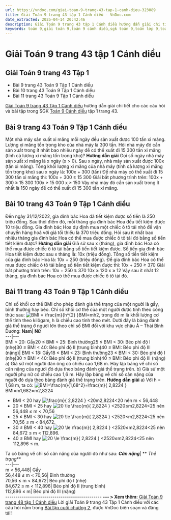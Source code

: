 ```yaml
---
url: https://vndoc.com/giai-toan-9-trang-43-tap-1-canh-dieu-323089
title: Giải Toán 9 trang 43 tập 1 Cánh diều - VnDoc.com
date_extracted: 2025-04-14 20:42:46
description: Giải Toán 9 trang 43 tập 1 Cánh diều hướng dẫn giải chi tiết các câu hỏi và bài tập trong SGK Toán 9 Cánh diều tập 1.
keywords: toán 9,giải toán 9,toán 9 cánh diều,sgk toán 9,toán lớp 9,toán lớp 9 cánh diều,sgk toán 9 cánh diều,toán 9 cd,giải sgk toán 9 cánh diều,toán 9 cánh diều tập 1,toán 9 cánh diều tập 2,giải bài tập toán 9 cánh diều,toán 9 tập 2 cánh diều,Bài tập cuối chương 2,Giải Toán 9 Cánh diều tập 1 trang 42,Giải Toán 9 Cánh diều tập 1 trang 43,toán 9 trang 43,giải toán 9 trang 43,toán 9 trang 43 cánh diều
---
```


# Giải Toán 9 trang 43 tập 1 Cánh diều
## **Giải Toán 9 trang 43 Tập 1**
  * Bài 9 trang 43 Toán 9 Tập 1 Cánh diều
  * Bài 10 trang 43 Toán 9 Tập 1 Cánh diều
  * Bài 11 trang 43 Toán 9 Tập 1 Cánh diều

[Giải Toán 9 trang 43 Tập 1 Cánh diều](<https://vndoc.com/giai-toan-9-trang-43-tap-1-canh-dieu-323089>) hướng dẫn giải chi tiết cho các câu hỏi và bài tập trong SGK [Toán 9 Cánh diều](<https://vndoc.com/toan-9-canh-dieu>) tập 1 trang 43.
## **Bài 9 trang 43 Toán 9 Tập 1 Cánh diều**
Một nhà máy sản xuất xi măng mỗi ngày đều sản xuất được 100 tấn xi măng. Lượng xi măng tồn trong kho của nhà máy là 300 tấn. Hỏi nhà máy đó cần sản xuất trong ít nhất bao nhiêu ngày để có thể xuất đi 15 300 tấn xi măng \(tính cả lượng xi măng tồn trong kho\)?
**Hướng dẫn giải**
Gọi số ngày nhà máy sản xuất xi măng là x ngày \(x > 0\).
Sau x ngày, nhà máy sản xuất được 100x \(tấn xi măng\).
Tổng khối lượng xi măng của nhà máy \(tính cả lượng xi măng tồn trong kho\) sau x ngày là:
100x + 300 \(tấn\)
Để nhà máy có thể xuất đi 15 300 tấn xi măng thì:
100x + 300 ≥ 15 300
Giải bất phương trình trên:
100x + 300 ≥ 15 300
100x ≥ 15 000
x ≥ 150
Vậy nhà máy đó cần sản xuất trong ít nhất là 150 ngày để có thể xuất đi 15 300 tấn xi măng.
## **Bài 10 trang 43 Toán 9 Tập 1 Cánh diều**
Đến ngày 31/12/2022, gia đình bác Hoa đã tiết kiệm được số tiền là 250 triệu đồng. Sau thời điểm đó, mỗi tháng gia đình bác Hoa đều tiết kiệm được 10 triệu đồng. Gia đình bác Hoa dự định mua một chiếc ô tô tải nhỏ để vận chuyển hàng hoá với giá tối thiểu là 370 triệu đồng. Hỏi sau ít nhất bao nhiêu tháng gia đình bác Hoa có thể mua được chiếc ô tô tải đó bằng số tiền tiết kiệm được?
**Hướng dẫn giải**
Giả sử sau x \(tháng\), gia đình bác Hoa có thể mua được chiếc ô tô tải bằng số tiền tiết kiệm được.
Số tiền gia đình bác Hoa tiết kiệm được sau x tháng là: 10x \(triệu đồng\).
Tổng số tiền tiết kiệm của gia đình bác Hoa là: 10x + 250 \(triệu đồng\).
Để gia đình bác Hoa có thể mua được chiếc ô tô tải bằng số tiền tiết kiệm được thì:
10x + 250 ≥ 370
Giải bất phương trình trên:
10x + 250 ≥ 370
10x ≥ 120
x ≥ 12
Vậy sau ít nhất 12 tháng, gia đình bác Hoa có thể mua được chiếc ô tô tải đó.
## **Bài 11 trang 43 Toán 9 Tập 1 Cánh diều**
Chỉ số khối cơ thể BMI cho phép đánh giá thể trạng của một người là gầy, bình thường hay béo. Chỉ số khối cơ thể của một người được tính theo công thức sau: ![BMI = \\frac{m}{h^{2} }](https://i.vdoc.vn/data/image/blank.png)BMI=mh2, trong đó m là khối lượng cơ thể tính theo kilôgam, h là chiều cao tính theo mét.
Dưới đây là bảng đánh giá thể trạng ở người lớn theo chỉ số BMI đối với khu vực châu Á – Thái Bình Dương:
**Nam**| **Nữ**  
---|---  
BMI < 20: Gầy20 ≤ BMI < 25: Bình thường25 ≤ BMI < 30: Béo phì độ I \(nhẹ\)30 ≤ BMI < 40: Béo phì độ II \(trung bình\)40 ≤ BMI: Béo phì độ III \(nặng\)| BMI < 18: Gầy18 ≤ BMI < 23: Bình thường23 ≤ BMI < 30: Béo phì độ I \(nhẹ\)30 ≤ BMI < 40: Béo phì độ II \(trung bình\)40 ≤ BMI: Béo phì độ III \(nặng\)  
a\) Giả sử một người đàn ông có chiều cao 1,68 m. Hãy lập bảng về chỉ số cân nặng của người đó dựa theo bảng đánh giá thể trạng trên.
b\) Giả sử một người phụ nữ có chiều cao 1,6 m. Hãy lập bảng về chỉ số cân nặng của người đó dựa theo bảng đánh giá thể trạng trên.
**Hướng dẫn giải**
a\) Với h = 1,68 m, ta có: ![BMI=\\frac{m}{1,68^2}=\\frac{m}{ 2,8224 }](https://i.vdoc.vn/data/image/blank.png)BMI=m1,682=m2,8224
  * BMI < 20 hay ![\\frac{m}{ 2,8224 } <20](https://i.vdoc.vn/data/image/blank.png)m2,8224<20 nên m < 56,448
  * 20 ≤ BMI < 25 hay ![20 \\le \\frac{m}{ 2,8224 } <25](https://i.vdoc.vn/data/image/blank.png)20≤m2,8224<25 nên 56,448 ≤ m < 70,56
  * 25 ≤ BMI < 30 hay ![20 \\le \\frac{m}{ 2,8224 } <25](https://i.vdoc.vn/data/image/blank.png)20≤m2,8224<25 nên 70,56 ≤ m < 84,672.
  * 30 ≤ BMI < 40 hay ![20 \\le \\frac{m}{ 2,8224 } <25](https://i.vdoc.vn/data/image/blank.png)20≤m2,8224<25 nên 84,672 ≤ m < 112,896.
  * 40 ≤ BMI hay ![20 \\le \\frac{m}{ 2,8224 } <25](https://i.vdoc.vn/data/image/blank.png)20≤m2,8224<25 nên 112,896 ≤ m.

Ta có bảng về chỉ số cân nặng của người đó như sau:
**_Cân nặng_**| ** _Thể trạng_**  
---|---  
m < 56,448| Gầy  
56,448 ≤ m < 70,56| Bình thường  
70,56 ≤ m < 84,672| Béo phì độ I \(nhẹ\)  
84,672 ≤ m < 112,896| Béo phì độ II \(trung bình\)  
112,896 ≤ m| Béo phì độ III \(nặng\)  
\-----------------------------------------------
**\--- > Xem thêm:** [Giải Toán 9 trang 48 tập 1 Cánh diều](<https://vndoc.com/giai-toan-9-trang-48-tap-1-canh-dieu-324014>)
Lời giải Toán 9 trang 43 Tập 1 Cánh diều với các câu hỏi nằm trong [Bài tập cuối chương 2](<https://vndoc.com/toan-9-canh-dieu-bai-tap-cuoi-chuong-2-321723>), được VnDoc biên soạn và đăng tải\!

